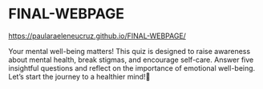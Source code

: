 # FINAL-WEBPAGE
https://paularaeleneucruz.github.io/FINAL-WEBPAGE/

Your mental well-being matters! This quiz is designed to raise awareness about mental health, break stigmas, and encourage self-care. Answer five insightful questions and reflect on the importance of emotional well-being. Let’s start the journey to a healthier mind!💖
